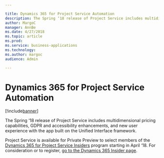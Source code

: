 ```yaml
---

title: Dynamics 365 for Project Service Automation
description: The Spring ‘18 release of Project Service includes multidimensional pricing capabilities, GDPR and accessibility enhancements, and new user experience with the app built on the Unified Interface framework.
author: MargoC
manager: AnnBe
ms.date: 4/27/2018
ms.topic: article
ms.prod: 
ms.service: business-applications
ms.technology: 
ms.author: margoc
audience: Admin

---
```

#  Dynamics 365 for Project Service Automation 




[!include[banner](../../../includes/banner.md)]

The Spring ‘18 release of Project Service includes multidimensional pricing
capabilities, GDPR and accessibility enhancements, and new user experience with
the app built on the Unified Interface framework.

Project Service is available for Private Preview to select members of the
[Dynamics 365 for Project Service
Insiders](https://experience.dynamics.com/insider/campaign/?id=9472cdc9-6fc9-e711-8131-e0071b6ad011)
program starting in April ‘18. For consideration or to register, [go to the
Dynamics 365 Insider page](https://experience.dynamics.com/insider/).
